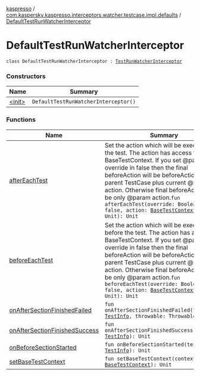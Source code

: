 [kaspresso](../../index.md) / [com.kaspersky.kaspresso.interceptors.watcher.testcase.impl.defaults](../index.md) / [DefaultTestRunWatcherInterceptor](./index.md)

# DefaultTestRunWatcherInterceptor

`class DefaultTestRunWatcherInterceptor : `[`TestRunWatcherInterceptor`](../../com.kaspersky.kaspresso.interceptors.watcher.testcase/-test-run-watcher-interceptor/index.md)

### Constructors

| Name | Summary |
|---|---|
| [&lt;init&gt;](-init-.md) | `DefaultTestRunWatcherInterceptor()` |

### Functions

| Name | Summary |
|---|---|
| [afterEachTest](after-each-test.md) | Set the action which will be executed after the test. The action has access to BaseTestContext. If you set @param override in false then the final beforeAction will be     beforeAction of the parent TestCase plus current @param action.     Otherwise final beforeAction will be only @param action.`fun afterEachTest(override: Boolean = false, action: `[`BaseTestContext`](../../com.kaspersky.kaspresso.testcases.core.testcontext/-base-test-context.md)`.() -> Unit): Unit` |
| [beforeEachTest](before-each-test.md) | Set the action which will be executed before the test. The action has access to BaseTestContext. If you set @param override in false then the final beforeAction will be     beforeAction of the parent TestCase plus current @param action.     Otherwise final beforeAction will be only @param action.`fun beforeEachTest(override: Boolean = false, action: `[`BaseTestContext`](../../com.kaspersky.kaspresso.testcases.core.testcontext/-base-test-context.md)`.() -> Unit): Unit` |
| [onAfterSectionFinishedFailed](on-after-section-finished-failed.md) | `fun onAfterSectionFinishedFailed(testInfo: `[`TestInfo`](../../com.kaspersky.kaspresso.testcases.models.info/-test-info/index.md)`, throwable: Throwable): Unit` |
| [onAfterSectionFinishedSuccess](on-after-section-finished-success.md) | `fun onAfterSectionFinishedSuccess(testInfo: `[`TestInfo`](../../com.kaspersky.kaspresso.testcases.models.info/-test-info/index.md)`): Unit` |
| [onBeforeSectionStarted](on-before-section-started.md) | `fun onBeforeSectionStarted(testInfo: `[`TestInfo`](../../com.kaspersky.kaspresso.testcases.models.info/-test-info/index.md)`): Unit` |
| [setBaseTestContext](set-base-test-context.md) | `fun setBaseTestContext(context: `[`BaseTestContext`](../../com.kaspersky.kaspresso.testcases.core.testcontext/-base-test-context.md)`): Unit` |
